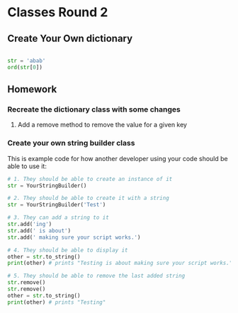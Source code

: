 # Classes Round 2

## Create Your Own dictionary

```python

str = 'abab'
ord(str[0])

```



## Homework

### Recreate the dictionary class with some changes
1. Add a remove method to remove the value for a given key


### Create your own string builder class

This is example code for how another developer using your code should be able to use it:

```python
# 1. They should be able to create an instance of it
str = YourStringBuilder()

# 2. They should be able to create it with a string
str = YourStringBuilder('Test')

# 3. They can add a string to it
str.add('ing')
str.add(' is about')
str.add(' making sure your script works.')

# 4. They should be able to display it
other = str.to_string()
print(other) # prints "Testing is about making sure your script works.". it was constructed with 'Test' in part 2, 'ing' ' is about' '  making sure your script works.' were added in part 3

# 5. They should be able to remove the last added string
str.remove()
str.remove()
other = str.to_string()
print(other) # prints "Testing"

```
